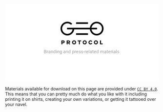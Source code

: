 ![Logo](https://github.com/GEO-Protocol/Press-Kit/blob/master/other/repo-header.png)


 Materials available for download on this page are provided under [`CC BY 4.0`](https://creativecommons.org/licenses/by/4.0/legalcode). <br/> 
 This means that you can pretty much do what you like with it including printing it on shirts, 
 creating your own variations, or getting it tattooed over your navel.
